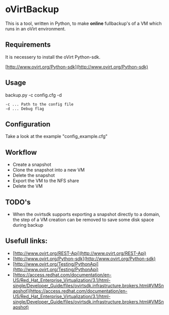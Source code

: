 # oVirtBackup

This is a tool, written in Python, to make **online** fullbackup's of a VM which runs in an oVirt environment.

## Requirements

It is necessery to install the oVirt Python-sdk.

[http://www.ovirt.org/Python-sdk](http://www.ovirt.org/Python-sdk)

## Usage

backup.py -c config.cfg -d

	-c ... Path to the config file
	-d ... Debug flag

## Configuration

Take a look at the example "config_example.cfg"

## Workflow

* Create a snapshot
* Clone the snapshot into a new VM
* Delete the snapshot
* Export the VM to the NFS share
* Delete the VM

## TODO's

* When the ovirtsdk supports exporting a snapshot directly to a domain, the step of a VM creation can be removed to save some disk space during backup

## Usefull links:

* [http://www.ovirt.org/REST-Api](http://www.ovirt.org/REST-Api)
* [http://www.ovirt.org/Python-sdk](http://www.ovirt.org/Python-sdk)
* [http://www.ovirt.org/Testing/PythonApi](http://www.ovirt.org/Testing/PythonApi)
* [https://access.redhat.com/documentation/en-US/Red_Hat_Enterprise_Virtualization/3.1/html-single/Developer_Guide/files/ovirtsdk.infrastructure.brokers.html#VMSnapshot](https://access.redhat.com/documentation/en-US/Red_Hat_Enterprise_Virtualization/3.1/html-single/Developer_Guide/files/ovirtsdk.infrastructure.brokers.html#VMSnapshot)